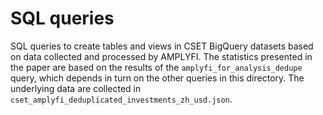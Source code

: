 # SQL queries

SQL queries to create tables and views in CSET BigQuery datasets based on data collected and processed by AMPLYFI. The statistics presented in the paper are based on the results of the `amplyfi_for_analysis_dedupe` query, which depends in turn on the other queries in this directory. The underlying data are collected in `cset_amplyfi_deduplicated_investments_zh_usd.json`.

